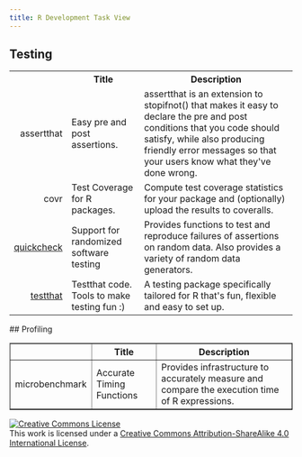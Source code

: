 ```yaml
---
title: R Development Task View
---
```





## Testing
<!-- html table generated in R 3.1.2 by xtable 1.7-4 package -->
<!-- Sat Jan 24 21:07:02 2015 -->
<table>
<tr> <th>  </th> <th> Title </th> <th> Description </th>  </tr>
  <tr> <td align="right"> assertthat </td> <td> Easy pre and post assertions. </td> <td> assertthat is an extension to stopifnot() that makes it
    easy to declare the pre and post conditions that you code should
    satisfy, while also producing friendly error messages so that your
    users know what they've done wrong. </td> </tr>
  <tr> <td align="right"> covr </td> <td> Test Coverage for R packages. </td> <td> Compute test coverage statistics for your package and (optionally)
    upload the results to coveralls. </td> </tr>
  <tr> <td align="right"> <a href="https://github.com/RevolutionAnalytics/quickcheck">quickcheck</a> </td> <td> Support for randomized software testing </td> <td> Provides functions to test and reproduce failures of assertions on random data. Also provides a variety of random data generators.  </td> </tr>
  <tr> <td align="right"> <a href="https://github.com/hadley/testthat">testthat</a> </td> <td> Testthat code. Tools to make testing fun :) </td> <td> A testing package specifically tailored for R
    that's fun, flexible and easy to set up. </td> </tr>
   <a name=viewname></a>
</table>
## Profiling
<!-- html table generated in R 3.1.2 by xtable 1.7-4 package -->
<!-- Sat Jan 24 21:07:02 2015 -->
<table border=1>
<tr> <th>  </th> <th> Title </th> <th> Description </th>  </tr>
  <tr> <td align="right"> microbenchmark </td> <td> Accurate Timing Functions </td> <td> Provides infrastructure to accurately measure and compare
        the execution time of R expressions. </td> </tr>
   <a name=viewname></a>
</table>



<a rel="license" href="http://creativecommons.org/licenses/by-sa/4.0/"><img alt="Creative Commons License" style="border-width:0" src="https://i.creativecommons.org/l/by-sa/4.0/80x15.png" /></a><br />This work is licensed under a <a rel="license" href="http://creativecommons.org/licenses/by-sa/4.0/">Creative Commons Attribution-ShareAlike 4.0 International License</a>.

